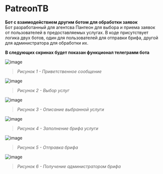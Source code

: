 # PatreonTB
**Бот с взаимодействием другим ботом для обработки заявок**  
Бот разработанный для агентсва Пантеон для выбора и приема заявок от пользователей в предоставляемых услугах. В коде присутствует логика двух ботов, один для пользователей для отправки брифа, другой для администратора для обработки их.

**В следующих скринах будет показан функционал телеграмм бота**

![image](https://github.com/user-attachments/assets/8cf8374b-68c7-4954-a0be-7ec869c745f2)  
> *Рисунок 1 - Приветственное сообщение*


![image](https://github.com/user-attachments/assets/b49cc782-d2dd-4d76-b549-98a1360414f8)  
> *Рисунок 2 - Выбор услуг*


![image](https://github.com/user-attachments/assets/ab9d430c-ea34-4263-b1b1-59c513802976)    
> *Рисунок 3 - Описание выбранной услуги*


![image](https://github.com/user-attachments/assets/71e214c2-5e2d-4a89-85ee-adc69e24e2e3)  
> *Рисунок 4 - Заполнение брифа услуги*


![image](https://github.com/user-attachments/assets/2110cbf4-bd6e-4ece-94c0-c85a72098fb0)  
> *Рисунок 5 - Отправка брифа*


![image](https://github.com/user-attachments/assets/c4a92e3f-8b17-4bf3-b821-77f5dbf12b77)  
> *Рисунок 6 - Получение администратором брифа* 
